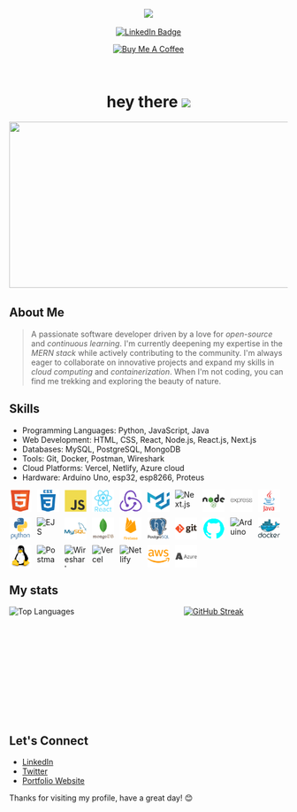 
<p align="center"><img src="https://media.giphy.com/media/M9gbBd9nbDrOTu1Mqx/giphy.gif" width="100"/></p>
<p align="center">
<a href="https://www.linkedin.com/in/gopendranath-sasmal-58a321205"><img src="https://img.shields.io/badge/LinkedIn-blue?style=for-the-badge&logo=linkedin&logoColor=white" alt="LinkedIn Badge"></a>
</p>
<p align="center">
<a href="https://coff.ee/gopendranath" target="_blank"><img src="https://cdn.buymeacoffee.com/buttons/default-orange.png" alt="Buy Me A Coffee" height="41" width="174"></a>
</p>
<p align="center"><img src="https://komarev.com/ghpvc/?username=Gopendranath&style=flat-square&color=blue" alt=""></p>


<h1 align="center">hey there <img src="https://media.giphy.com/media/hvRJCLFzcasrR4ia7z/giphy.gif" width="40"></h1>

<p align="center"><img src="https://media.giphy.com/media/dWesBcTLavkZuG35MI/giphy.gif" width="600" height="300"  /></p>


## About Me

> A passionate software developer driven by a love for *open-source* and *continuous learning*. I'm currently deepening my expertise in the *MERN stack* while actively contributing to the community. I'm always eager to collaborate on innovative projects and expand my skills in *cloud computing* and *containerization*. When I'm not coding, you can find me trekking and exploring the beauty of nature.

## Skills

- Programming Languages: Python, JavaScript, Java
- Web Development: HTML, CSS, React, Node.js, React.js, Next.js
- Databases: MySQL, PostgreSQL, MongoDB
- Tools: Git, Docker, Postman, Wireshark
- Cloud Platforms: Vercel, Netlify, Azure cloud
- Hardware: Arduino Uno, esp32, esp8266, Proteus

<div style="display: flex; flex-wrap: wrap; gap: 10px; align-items: center;">
  <!-- Frontend -->
  <img src="https://github.com/devicons/devicon/blob/master/icons/html5/html5-original.svg" title="HTML5" alt="HTML5" width="40" height="40"/>
  <img src="https://github.com/devicons/devicon/blob/master/icons/css3/css3-plain-wordmark.svg" title="CSS3" alt="CSS3" width="40" height="40"/>
  <img src="https://github.com/devicons/devicon/blob/master/icons/javascript/javascript-original.svg" title="JavaScript" alt="JavaScript" width="40" height="40"/>
  <img src="https://github.com/devicons/devicon/blob/master/icons/react/react-original-wordmark.svg" title="React" alt="React" width="40" height="40"/>
  <img src="https://github.com/devicons/devicon/blob/master/icons/redux/redux-original.svg" title="Redux" alt="Redux" width="40" height="40"/>
  <img src="https://github.com/devicons/devicon/blob/master/icons/materialui/materialui-original.svg" title="Material UI" alt="Material UI" width="40" height="40"/>
  <img src="https://cdn.simpleicons.org/nextdotjs/000000" title="Next.js" alt="Next.js" width="40" height="40"/>

  <!-- Backend -->
  <img src="https://github.com/devicons/devicon/blob/master/icons/nodejs/nodejs-original-wordmark.svg" title="Node.js" alt="Node.js" width="40" height="40"/>
  <img src="https://github.com/devicons/devicon/blob/master/icons/express/express-original-wordmark.svg" title="Express.js" alt="Express.js" width="40" height="40"/>
  <img src="https://github.com/devicons/devicon/blob/master/icons/java/java-original-wordmark.svg" title="Java" alt="Java" width="40" height="40"/>
  <img src="https://github.com/devicons/devicon/blob/master/icons/python/python-original-wordmark.svg" title="Java" alt="Java" width="40" height="40"/>
  <img src="https://img.icons8.com/?size=100&id=puL87ypQPxxr&format=png&color=000000" title="EJS" alt="EJS" width="40" height="40"/>
  

  <!-- Database -->
  <img src="https://github.com/devicons/devicon/blob/master/icons/mysql/mysql-original-wordmark.svg" title="MySQL" alt="MySQL" width="40" height="40"/>
  <img src="https://github.com/devicons/devicon/blob/master/icons/mongodb/mongodb-original-wordmark.svg" title="MongoDB" alt="MongoDB" width="40" height="40"/>
  <img src="https://github.com/devicons/devicon/blob/master/icons/firebase/firebase-plain-wordmark.svg" title="Firebase" alt="Firebase" width="40" height="40"/>
  <img src="https://github.com/devicons/devicon/blob/master/icons/postgresql/postgresql-original-wordmark.svg" title="PostgreSQL" alt="PostgreSQL" width="40" height="40"/>

  <!-- DevOps & Tools -->
  <img src="https://github.com/devicons/devicon/blob/master/icons/git/git-original-wordmark.svg" title="Git" alt="Git" width="40" height="40"/>
  <img src="https://github.com/devicons/devicon/blob/master/icons/github/github-original.svg" 
     title="GitHub" alt="GitHub" width="40" height="40"
     style="filter: invert(23%) sepia(96%) saturate(1753%) hue-rotate(207deg) brightness(200%) contrast(200%);"/>
  <img src="https://img.icons8.com/color/48/arduino.png" title="Arduino" alt="Arduino" width="40" height="40"/>

  <img src="https://github.com/devicons/devicon/blob/master/icons/docker/docker-original-wordmark.svg" title="Docker" alt="Docker" width="40" height="40"/>
  <img src="https://github.com/devicons/devicon/blob/master/icons/linux/linux-original.svg" title="Linux" alt="Linux" width="40" height="40"/>
  <img src="https://cdn.simpleicons.org/postman/FF6C37" title="Postman" alt="Postman" width="40" height="40"/>
  <img src="https://cdn.simpleicons.org/wireshark/1679A7" title="Wireshark" alt="Wireshark" width="40" height="40"/>
  <img src="https://cdn.simpleicons.org/vercel/000000" title="Vercel" alt="Vercel" width="40" height="40"/>
  <img src="https://cdn.simpleicons.org/netlify/00C7B7" title="Netlify" alt="Netlify" width="40" height="40"/>


  <!-- Cloud -->
  <img src="https://github.com/devicons/devicon/blob/master/icons/amazonwebservices/amazonwebservices-plain-wordmark.svg" title="AWS" alt="AWS" width="40" height="40"/>
  <img src="https://github.com/devicons/devicon/blob/master/icons/azure/azure-plain-wordmark.svg" title="Azure" alt="Azure" width="40" height="40"/>
</div>


## My stats

<div style="display: flex; gap: 1rem; flex-wrap: wrap;">
  <img src="https://github-readme-stats.vercel.app/api/top-langs/?username=Gopendranath&layout=compact&theme=dark&hide_border=true" alt="Top Languages" style="height: 200px; width: 300px;" />
  <a href="https://git.io/streak-stats">
    <img src="https://github-readme-streak-stats.herokuapp.com?user=Gopendranath&theme=dark&hide_border=true&mode=weekly" alt="GitHub Streak" style="height: 200px; width: 420px;" />
  </a>
</div>




## Let's Connect

- [LinkedIn](https://www.linkedin.com/in/gopendranath-sasmal-58a321205/)
- [Twitter](https://x.com/AssassinsEmper1)
- [Portfolio Website](https://t3rminal.vercel.app/)

Thanks for visiting my profile, have a great day! 😊

